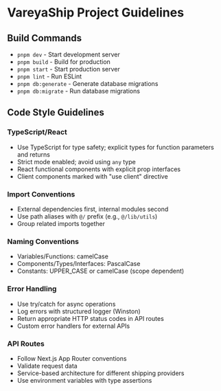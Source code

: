 # VareyaShip Project Guidelines

## Build Commands
- `pnpm dev` - Start development server
- `pnpm build` - Build for production
- `pnpm start` - Start production server
- `pnpm lint` - Run ESLint
- `pnpm db:generate` - Generate database migrations
- `pnpm db:migrate` - Run database migrations

## Code Style Guidelines

### TypeScript/React
- Use TypeScript for type safety; explicit types for function parameters and returns
- Strict mode enabled; avoid using `any` type
- React functional components with explicit prop interfaces
- Client components marked with "use client" directive

### Import Conventions
- External dependencies first, internal modules second
- Use path aliases with `@/` prefix (e.g., `@/lib/utils`)
- Group related imports together

### Naming Conventions
- Variables/Functions: camelCase
- Components/Types/Interfaces: PascalCase
- Constants: UPPER_CASE or camelCase (scope dependent)

### Error Handling
- Use try/catch for async operations
- Log errors with structured logger (Winston)
- Return appropriate HTTP status codes in API routes
- Custom error handlers for external APIs

### API Routes
- Follow Next.js App Router conventions
- Validate request data
- Service-based architecture for different shipping providers
- Use environment variables with type assertions